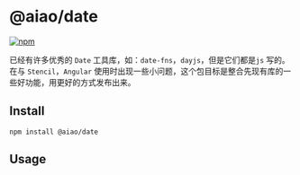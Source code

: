 # @aiao/date

[![npm][shields-date]][npm-date]

已经有许多优秀的 `Date` 工具库，如：`date-fns`，`dayjs`，但是它们都是`js` 写的。在与 `Stencil`，`Angular` 使用时出现一些小问题，这个包目标是整合先现有库的一些好功能，用更好的方式发布出来。

## Install

```console
npm install @aiao/date
```

## Usage

[shields-date]: https://img.shields.io/npm/v/@aiao/date?style=flat-square
[npm-date]: https://www.npmjs.com/@aiao/date
